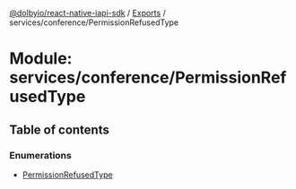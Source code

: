 [@dolbyio/react-native-iapi-sdk](../README.md) / [Exports](../modules.md) / services/conference/PermissionRefusedType

# Module: services/conference/PermissionRefusedType

## Table of contents

### Enumerations

- [PermissionRefusedType](../enums/services_conference_PermissionRefusedType.PermissionRefusedType.md)
